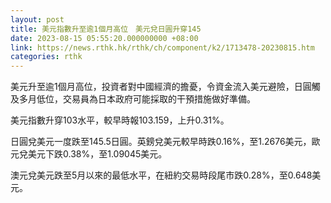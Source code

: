 ```yaml
---
layout: post
title: 美元指數升至逾1個月高位　美元兌日圓升穿145
date: 2023-08-15 05:55:20.000000000 +08:00
link: https://news.rthk.hk/rthk/ch/component/k2/1713478-20230815.htm
categories: rthk
---
```


美元升至逾1個月高位，投資者對中國經濟的擔憂，令資金流入美元避險，日圓觸及多月低位，交易員為日本政府可能採取的干預措施做好準備。

美元指數升穿103水平，較早時報103.159，上升0.31%。

日圓兌美元一度跌至145.5日圓。英鎊兌美元較早時跌0.16%，至1.2676美元，歐元兌美元下跌0.38%，至1.09045美元。

澳元兌美元跌至5月以來的最低水平，在紐約交易時段尾市跌0.28%，至0.648美元。
